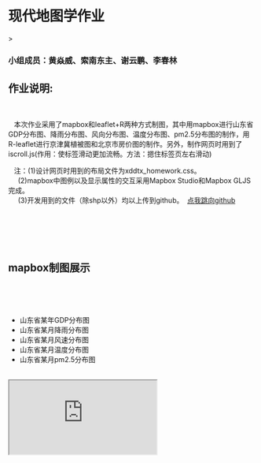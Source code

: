 <html>
<head>
<meta charset="utf-8">
<meta name="viewport" content="width=device-width, initial-scale=1.0, user-scalable=0, minimum-scale=1.0, maximum-scale=1.0">

<title>现代地图学作业</title>

<script type="text/javascript" src="https://raw.githack.com/windyisland/hyw/master/iscroll.js"></script>
<script type="text/javascript" src="https://raw.githack.com/windyisland/hyw/master/utils.js"></script>
<script type="text/javascript" src="https://raw.githack.com/windyisland/hyw/master/xddtx_homework_ui.css"></script>
<script type="text/javascript">
var myScroll;
var sdpm="https://raw.githack.com/windyisland/hyw/master/sdpm.html";
var sdprec="https://raw.githack.com/windyisland/hyw/master/sdprec.html";
var sdgdp="https://raw.githack.com/windyisland/hyw/master/sdgdp.html"
var sdws="https://raw.githack.com/windyisland/hyw/master/sdws.html"
//初始加载项
function loaded () {
	//启用iscroll
	myScroll = new IScroll('#wrapper', { scrollX: true, scrollY: false, mouseWheel: false });
	//设置移动加载项
	var myul = document.getElementById("scroller_ul");
	var myli = myul.getElementsByTagName("li");
	for (var j = 0; j < myli.length; j++) {
		myli[j].onmouseover=function(){
			this.style.background = '#87CEFF';
		}
		myli[j].onmouseout = function () {
			this.style.background = '#fafafa';
		}
	}
}


document.addEventListener('touchmove', function (e) { e.preventDefault(); }, isPassive() ? {
	capture: false,
	passive: false
} : false);

//
function g(x)
{
	//点击换颜色
	d=document.getElementsByTagName('li')
	for(p=d.length;p--;){
		if(d[p].id!=x){
			d[p].style.backgroundColor='#fafafa'/*其他*/
			}
		else{
			d[p].style.backgroundColor='#3A5FCD'/*点击的*/
			}
	}
	
	//第二次移动时可以移动换色
	pd_click=true;
	var myul = document.getElementById("scroller_ul");
	var myli = myul.getElementsByTagName("li");
	for (var j = 0; j < myli.length; j++) {
		myli[j].onmouseover=function(){
			this.style.background = '#87CEFF';
			pd_click=false;
		}
		myli[j].onmouseout = function () {
		if (pd_click==false) {
			this.style.background = '#fafafa';
			}
		}
	}
	
	//点击转换iframe地图源
	var element = document.getElementById('show_ditu');
	switch (x) {
	case "gdp":
		element.src =sdgdp;
		break;
	case "prec":
		element.src =sdprec;
		break;
	case "pm":
		element.src =sdpm;
		break;
	case "wind":
		element.src=sdws;
	}
}

</script>

</head>
<body onload="loaded()">

<h1>现代地图学作业</h1>>
<h3>小组成员：黄焱威、索南东主、谢云鹏、李春林</h3>
<h2>作业说明:</h2>
<br>
<p>&nbsp&nbsp&nbsp本次作业采用了mapbox和leaflet+R两种方式制图，其中用mapbox进行山东省GDP分布图、降雨分布图、风向分布图、温度分布图、pm2.5分布图的制作，用R-leaflet进行京津冀植被图和北京市房价图的制作。另外，制作网页时用到了iscroll.js(作用：使标签滑动更加流畅。方法：摁住标签页左右滑动)
</p>
<p>&nbsp&nbsp&nbsp注：(1)设计网页时用到的布局文件为xddtx_homework.css。<br>
	&nbsp&nbsp&nbsp&nbsp&nbsp(2)mapbox中图例以及显示属性的交互采用Mapbox Studio和Mapbox GLJS 完成。 <br>
	&nbsp&nbsp&nbsp&nbsp&nbsp(3)开发用到的文件（除shp以外）均以上传到github。 &nbsp<a href="https://github.com/windyisland/hyw">点我跳向github</a>
</p>
<br>
<br>
<br>
<br>

<h2>mapbox制图展示</h2>
<br>
<br>
<br>
<div id="wrapper">
	<div id="scroller">
		<ul id="scroller_ul">
			<li id="gdp" onclick="g(this.id)">山东省某年GDP分布图</li>
			<li id="prec" onclick="g(this.id)">山东省某月降雨分布图</li>
			<li id="wind" onclick="g(this.id)">山东省某月风速分布图</li>
			<li id="temp" onclick="g(this.id)">山东省某月温度分布图</li>
			<li id="pm" onclick="g(this.id)">山东省某月pm2.5分布图</li>
		</ul>
	</div>
</div>
<br>

<iframe id="show_ditu" src="https://raw.githack.com/windyisland/hyw/master/sdgdp.html"> </iframe><br>

</body>

</html>
